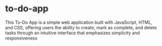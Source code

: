 # to-do-app
This To-Do App is a simple web application built with JavaScript, HTML, and CSS, offering users the ability to create, mark as complete, and delete tasks through an intuitive interface that emphasizes simplicity and responsiveness 

